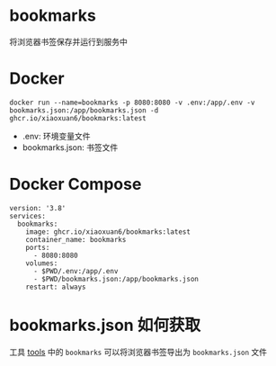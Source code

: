 # bookmarks

将浏览器书签保存并运行到服务中

# Docker

```shell
docker run --name=bookmarks -p 8080:8080 -v .env:/app/.env -v bookmarks.json:/app/bookmarks.json -d ghcr.io/xiaoxuan6/bookmarks:latest
```

* .env: 环境变量文件
* bookmarks.json: 书签文件

# Docker Compose

```shell
version: '3.8'
services:
  bookmarks:
    image: ghcr.io/xiaoxuan6/bookmarks:latest
    container_name: bookmarks
    ports:
      - 8080:8080
    volumes:
      - $PWD/.env:/app/.env
      - $PWD/bookmarks.json:/app/bookmarks.json
    restart: always
```

# bookmarks.json 如何获取

工具 [tools](https://github.con/xiaoxuan6/tools) 中的 `bookmarks` 可以将浏览器书签导出为 `bookmarks.json` 文件